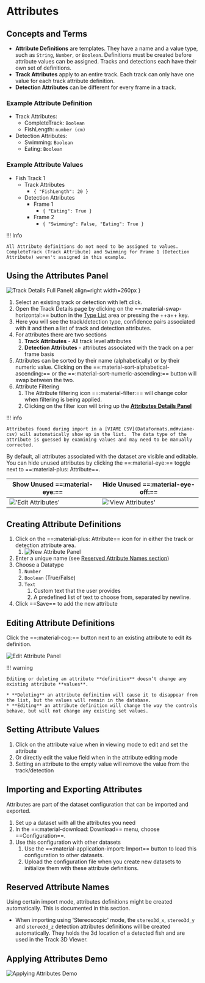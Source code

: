 # Attributes

## Concepts and Terms

- **Attribute Definitions** are templates.  They have a name and a value type, such as `String`, `Number`, or `Boolean`.  Definitions must be created before attribute values can be assigned.  Tracks and detections each have their own set of definitions.
- **Track Attributes** apply to an entire track. Each track can only have one value for each track attribute definition.
- **Detection Attributes** can be different for every frame in a track.

### Example Attribute Definition

- Track Attributes:
    - CompleteTrack: `Boolean`
    - FishLength: `number (cm)`
- Detection Attributes:
    - Swimming: `Boolean`
    - Eating: `Boolean`

### Example Attribute Values

- Fish Track 1
    - Track Attributes
        - `{ "FishLength": 20 }`
    - Detection Attributes
        - Frame 1
            - `{ "Eating": True }`
        - Frame 2
            - `{ "Swimming": False, "Eating": True }`

!!! Info

    All Attribute definitions do not need to be assigned to values.  CompleteTrack (Track Attribute) and Swimming for Frame 1 (Detection Attribute) weren't assigned in this example.

## Using the Attributes Panel

![Track Details Full Panel](images/Attributes/trackDetailsFull.png){ align=right width=260px }

1. Select an existing track or detection with left click.
1. Open the Track Details page by clicking on the ==:material-swap-horizontal:== button in the [Type List](UI-Type-List.md) area or pressing the ++a++ key.
1. Here you will see the track/detection type, confidence pairs associated with it and then a list of track and detection attributes.
1. For attributes there are two sections
    1. **Track Attributes** - All track level attributes
    1. **Detection Attributes** - attributes associated with the track on a per frame basis
1. Attributes can be sorted by their name (alphabetically) or by their numeric value.  Clicking on the ==:material-sort-alphabetical-ascending:== or the ==:material-sort-numeric-ascending:== button will swap between the two.
1. Attribute Filtering
    1. The Attribute filtering icon ==:material-filter:== will change color when filtering is being applied.
    1. Clicking on the filter icon will bring up the **[Attributes Details Panel](UI-AttributeDetails.md)**
<div style="clear: both;"/>

!!! info

    Attributes found during import in a [VIAME CSV](DataFormats.md#viame-csv) will automatically show up in the list.  The data type of the attribute is guessed by examining values and may need to be manually corrected.

By default, all attributes associated with the dataset are visible and editable.  You can hide unused attributes by clicking the ==:material-eye:== toggle next to ==:material-plus: Attribute==.

| Show Unused ==:material-eye:== | Hide Unused ==:material-eye-off:== |
|-------------|-------------|
!['Edit Attributes'](images/Attributes/trackDetailsFull.png) | !['View Attributes'](images/Attributes/trackDetailsView.png)

## Creating Attribute Definitions

1. Click on the ==:material-plus: Attribute== icon for in either the track or detection attribute area.
    1. ![New Attribute Panel](images/Attributes/newAttribute.png)
1. Enter a unique name (see [Reserved Attribute Names section](#reserved-attribute-names))
1. Choose a Datatype
    1. `Number`
    1. `Boolean` (True/False)
    1. `Text`
        1. Custom text that the user provides
        1. A predefined list of text to choose from, separated by newline.
1. Click ==Save== to add the new attribute

## Editing Attribute Definitions

Click the ==:material-cog:== button next to an existing attribute to edit its definition.

![Edit Attribute Panel](images/Attributes/editAttribute.png)

!!! warning

    Editing or deleting an attribute **definition** doesn’t change any existing attribute **values**.

    * **Deleting** an attribute definition will cause it to disappear from the list, but the values will remain in the database.
    * **Editing** an attribute definition will change the way the controls behave, but will not change any existing set values.

## Setting Attribute Values

1. Click on the attribute value when in viewing mode to edit and set the attribute
1. Or directly edit the value field when in the attribute editing mode
1. Setting an attribute to the empty value will remove the value from the track/detection

## Importing and Exporting Attributes

Attributes are part of the dataset configuration that can be imported and exported.

1. Set up a dataset with all the attributes you need
1. In the ==:material-download: Download== menu, choose ==Configuration==.
1. Use this configuration with other datasets
    1. Use the ==:material-application-import: Import== button to load this configuration to other datasets.
    1. Upload the configuration file when you create new datasets to initialize them with these attribute definitions.


## Reserved Attribute Names

Using certain import mode, attributes definitions might be created automatically. This is documented in this section.
- When importing using 'Stereoscopic' mode, the `stereo3d_x`, `stereo3d_y` and `stereo3d_z` detection attributes definitions will be created automatically.
They holds the 3d location of a detected fish and are used in the Track 3D Viewer.

## Applying Attributes Demo

![Applying Attributes Demo](videos/Attributes/ApplyingAttributes.gif)
